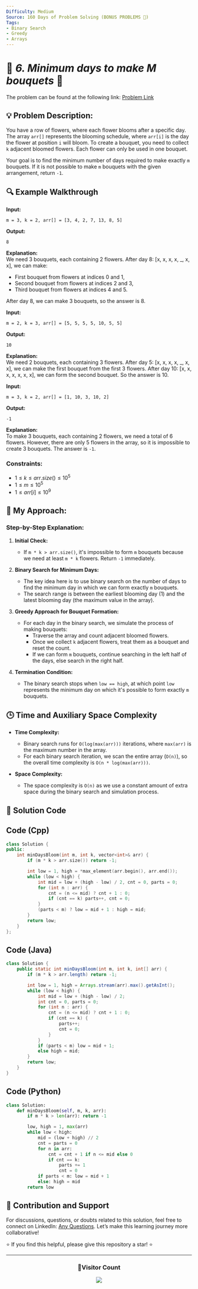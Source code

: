 ```yaml
---
Difficulty: Medium  
Source: 160 Days of Problem Solving (BONUS PROBLEMS 🎁)  
Tags:  
- Binary Search  
- Greedy  
- Arrays  
---
```



# 🚀 _6. Minimum days to make M bouquets_ 🧠

The problem can be found at the following link: [Problem Link](https://www.geeksforgeeks.org/batch/gfg-160-problems/track/searching-bonus-problems/problem/minimum-days-to-make-m-bouquets)

## 💡 **Problem Description:**

You have a row of flowers, where each flower blooms after a specific day. The array `arr[]` represents the blooming schedule, where `arr[i]` is the day the flower at position `i` will bloom. To create a bouquet, you need to collect `k` adjacent bloomed flowers. Each flower can only be used in one bouquet.

Your goal is to find the minimum number of days required to make exactly `m` bouquets. If it is not possible to make `m` bouquets with the given arrangement, return `-1`.

## **🔍 Example Walkthrough**

**Input:**  
```
m = 3, k = 2, arr[] = [3, 4, 2, 7, 13, 8, 5]
```

**Output:**  
```
8  
```

**Explanation:**  
We need 3 bouquets, each containing 2 flowers. After day 8: [x, x, x, x, _, x, x], we can make:
- First bouquet from flowers at indices 0 and 1,
- Second bouquet from flowers at indices 2 and 3,
- Third bouquet from flowers at indices 4 and 5.

After day 8, we can make 3 bouquets, so the answer is 8.



**Input:**  
```
m = 2, k = 3, arr[] = [5, 5, 5, 5, 10, 5, 5]
```

**Output:**  
```
10  
```

**Explanation:**  
We need 2 bouquets, each containing 3 flowers. After day 5: [x, x, x, x, _, x, x], we can make the first bouquet from the first 3 flowers. After day 10: [x, x, x, x, x, x, x], we can form the second bouquet. So the answer is 10.



**Input:**  
```
m = 3, k = 2, arr[] = [1, 10, 3, 10, 2]
```

**Output:**  
```
-1  
```

**Explanation:**  
To make 3 bouquets, each containing 2 flowers, we need a total of 6 flowers. However, there are only 5 flowers in the array, so it is impossible to create 3 bouquets. The answer is `-1`.

### Constraints:
- $1 ≤ k ≤ arr.size() ≤ 10^5$
- $1 ≤ m ≤ 10^5$
- $1 ≤ arr[i] ≤ 10^9$

## 🎯 **My Approach:**

### **Step-by-Step Explanation:**

1. **Initial Check:**
   - If `m * k > arr.size()`, it's impossible to form `m` bouquets because we need at least `m * k` flowers. Return `-1` immediately.

2. **Binary Search for Minimum Days:**
   - The key idea here is to use binary search on the number of days to find the minimum day in which we can form exactly `m` bouquets.
   - The search range is between the earliest blooming day (1) and the latest blooming day (the maximum value in the array).

3. **Greedy Approach for Bouquet Formation:**
   - For each day in the binary search, we simulate the process of making bouquets:
     - Traverse the array and count adjacent bloomed flowers.
     - Once we collect `k` adjacent flowers, treat them as a bouquet and reset the count.
     - If we can form `m` bouquets, continue searching in the left half of the days, else search in the right half.

4. **Termination Condition:**
   - The binary search stops when `low == high`, at which point `low` represents the minimum day on which it's possible to form exactly `m` bouquets.



## 🕒 **Time and Auxiliary Space Complexity**

- **Time Complexity:**
  - Binary search runs for `O(log(max(arr)))` iterations, where `max(arr)` is the maximum number in the array.
  - For each binary search iteration, we scan the entire array (`O(n)`), so the overall time complexity is `O(n * log(max(arr)))`.

- **Space Complexity:**
  - The space complexity is `O(n)` as we use a constant amount of extra space during the binary search and simulation process.



## 📝 **Solution Code**

## **Code (Cpp)**

```cpp
class Solution {
public:
    int minDaysBloom(int m, int k, vector<int>& arr) {
        if (m * k > arr.size()) return -1;

        int low = 1, high = *max_element(arr.begin(), arr.end());
        while (low < high) {
            int mid = low + (high - low) / 2, cnt = 0, parts = 0;
            for (int n : arr) {
                cnt = (n <= mid) ? cnt + 1 : 0;
                if (cnt == k) parts++, cnt = 0;
            }
            (parts < m) ? low = mid + 1 : high = mid;
        }
        return low;
    }
};
```

## **Code (Java)**

```java
class Solution {
    public static int minDaysBloom(int m, int k, int[] arr) {
        if (m * k > arr.length) return -1;

        int low = 1, high = Arrays.stream(arr).max().getAsInt();
        while (low < high) {
            int mid = low + (high - low) / 2;
            int cnt = 0, parts = 0;
            for (int n : arr) {
                cnt = (n <= mid) ? cnt + 1 : 0;
                if (cnt == k) {
                    parts++;
                    cnt = 0;
                }
            }
            if (parts < m) low = mid + 1;
            else high = mid;
        }
        return low;
    }
}
```

## **Code (Python)**

```python
class Solution:
    def minDaysBloom(self, m, k, arr):
        if m * k > len(arr): return -1

        low, high = 1, max(arr)
        while low < high:
            mid = (low + high) // 2
            cnt = parts = 0
            for n in arr:
                cnt = cnt + 1 if n <= mid else 0
                if cnt == k:
                    parts += 1
                    cnt = 0
            if parts < m: low = mid + 1
            else: high = mid
        return low
```

## 📢 Contribution and Support

For discussions, questions, or doubts related to this solution, feel free to connect on LinkedIn: [Any Questions](https://www.linkedin.com/in/het-patel-8b110525a/). Let’s make this learning journey more collaborative!

⭐ If you find this helpful, please give this repository a star! ⭐

---

<div align="center">
  <h3><b>📍Visitor Count</b></h3>
</div>

<p align="center">
  <img src="https://profile-counter.glitch.me/Hunterdii/count.svg" />
</p>

